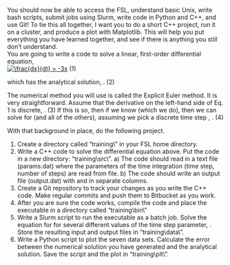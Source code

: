 You should now be able to access the FSL, understand basic Unix, write bash scripts, submit jobs using Slurm, write code in Python and C++, and use Git! To tie this all together, I want you to do a short C++ project, run it on a cluster, and produce a plot with Matplotlib. This will help you put everything you have learned together, and see if there is anything you still don’t understand.  
You are going to write a code to solve a linear, first-order differential equation,  
 	<a href="https://www.codecogs.com/eqnedit.php?latex=\frac{dx}{dt}&space;=&space;-3x" target="_blank"><img src="https://latex.codecogs.com/gif.latex?\frac{dx}{dt}&space;=&space;-3x" title="\frac{dx}{dt} = -3x" /></a> (1)
 
which has the analytical solution,
	 .	(2)

The numerical method you will use is called the Explicit Euler method. It is very straightforward. Assume that the derivative on the left-hand side of Eq. 1 is discrete,
	 . 	(3)
If this is so, then if we know  (which we do), then we can solve for  (and all of the others), assuming we pick a discrete time step  ,
	 . 	(4)

With that background in place, do the following project.
1.	Create a directory called “training\” in your FSL home directory.
2.	Write a C++ code to solve the differential equation above. Put the code in a new directory: “training\src\”.
a)	The code should read in a text file (params.dat) where the parameters of the time integration (time step, number of steps) are read from file.
b)	The code should write an output file (output.dat) with  and  in separate columns.
3.	Create a Git repository to track your changes as you write the C++ code. Make regular commits and push them to Bitbucket as you work.
4.	After you are sure the code works, compile the code and place the executable in a directory called “training\bin\”
5.	Write a Slurm script to run the executable as a batch job. Solve the equation for  for several different values of the time step parameter,  . Store the resulting input and output files in “training\data\”.
6.	Write a Python script to plot the seven data sets. Calculate the error between the numerical solution you have generated and the analytical solution. Save the script and the plot in “training\plt\”.
